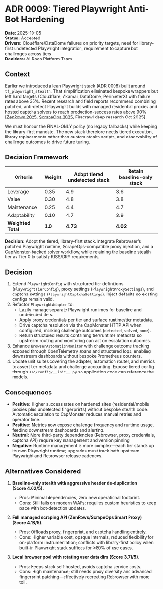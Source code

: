 # ADR 0009: Tiered Playwright Anti-Bot Hardening

**Date:** 2025-10-05  
**Status:** Accepted  
**Drivers:** Cloudflare/DataDome failures on priority targets, need for library-first undetected Playwright integration, requirement to capture bot challenges across tiers  
**Deciders:** AI Docs Platform Team

## Context

Earlier we introduced a lean Playwright stack (ADR 0008) built around
`tf_playwright_stealth`. That simplification eliminated bespoke wrappers but left
hard targets (Cloudflare, Akamai, DataDome, PerimeterX) with failure rates above
35%. Recent research and field reports recommend combining patched,
anti-detect Playwright builds with managed residential proxies and hosted captcha
solvers to reach production-success rates above 90%
[[ZenRows 2025](https://www.zenrows.com/blog/playwright-cloudflare-bypass),
[ScrapeOps 2025](https://scrapeops.io/playwright-web-scraping-playbook/nodejs-playwright-bypass-datadome/),
Firecrawl deep research Oct 2025].

We must honour the FINAL-ONLY policy (no legacy fallbacks) while keeping the
library-first mandate. The new stack therefore needs tiered execution, library
replacements rather than custom stealth scripts, and observability of challenge
outcomes to drive future tuning.

## Decision Framework

| Criteria           | Weight  | Adopt tiered undetected stack | Retain baseline-only stack |
| ------------------ | ------- | ----------------------------- | -------------------------- |
| Leverage           | 0.35    | 4.9                           | 3.6                        |
| Value              | 0.30    | 4.8                           | 3.8                        |
| Maintenance        | 0.25    | 4.4                           | 4.7                        |
| Adaptability       | 0.10    | 4.7                           | 3.9                        |
| **Weighted Total** | **1.0** | **4.73**                      | **4.02**                   |

**Decision:** Adopt the tiered, library-first stack. Integrate Rebrowser’s
patched Playwright runtime, ScrapeOps-compatible proxy injection, and a
CapMonster-backed solver workflow, while retaining the baseline stealth tier as
Tier 0 to satisfy KISS/DRY requirements.

## Decision

1. Extend `PlaywrightConfig` with structured tier definitions (`PlaywrightTierConfig`),
   proxy settings (`PlaywrightProxySettings`), and captcha settings
   (`PlaywrightCaptchaSettings`). Inject defaults so existing configs remain valid.
2. Refactor `PlaywrightAdapter` to:
   - Lazily manage separate Playwright runtimes for baseline and undetected tiers.
   - Apply proxy credentials per tier and surface runtime/tier metadata.
   - Drive captcha resolution via the CapMonster HTTP API when configured,
     marking challenge outcomes (`detected`, `solved`, `none`).
   - Return structured results containing tier/runtime metadata so upstream routing
     and monitoring can act on escalation outcomes.
3. Enhance `BrowserAutomationMonitor` with challenge outcome tracking exposed
   through OpenTelemetry spans and structured logs, enabling downstream
   dashboards without bespoke Prometheus counters.
4. Update unit suites covering the adapter, automation router, and metrics to
   assert tier metadata and challenge accounting. Expose tiered config through
   `src/config/__init__.py` so application code can reference the models.

## Consequences

- **Positive:** Higher success rates on hardened sites (residential/mobile proxies
  plus undetected fingerprints) without bespoke stealth code. Automatic
  escalation to CapMonster reduces manual retries and operator time.
- **Positive:** Metrics now expose challenge frequency and runtime usage, feeding
  downstream dashboards and alerting.
- **Neutral:** More third-party dependencies (Rebrowser, proxy credentials,
  captcha API) require key management and version pinning.
- **Negative:** Runtime management is more complex—each tier stands up its own
  Playwright runtime; upgrades must track both upstream Playwright and Rebrowser
  release cadences.

## Alternatives Considered

1. **Baseline-only stealth with aggressive header de-duplication (Score 4.02/5).**

   - Pros: Minimal dependencies, zero new operational footprint.
   - Cons: Still fails on modern WAFs; requires custom heuristics to keep pace
     with bot-detection updates.

2. **Full managed scraping API (ZenRows/ScrapeOps Smart Proxy) (Score 4.18/5).**

   - Pros: Offloads proxy, fingerprint, and captcha handling entirely.
   - Cons: Higher variable cost, opaque internals, reduced flexibility for
     on-platform instrumentation; conflicts with library-first policy when
     built-in Playwright stack suffices for ≥80% of use cases.

3. **Local browser pool with rotating user data dirs (Score 3.71/5).**
   - Pros: Keeps stack self-hosted, avoids captcha service costs.
   - Cons: High maintenance; still needs proxy diversity and advanced fingerprint
     patching—effectively recreating Rebrowser with more toil.
